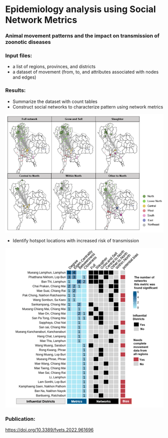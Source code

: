 # Epidemiology analysis using Social Network Metrics 
### Animal movement patterns and the impact on transmission of zoonotic diseases 

### Input files:
* a list of regions, provinces, and districts
* a dataset of movement (from, to, and attributes associated with nodes and edges)

### Results:
* Summarize the dataset with count tables
* Construct social networks to characterize pattern using network metrics

<img src="figures/Thailand_figure_4.PNG" width="600" />

* Identify hotspot locations with increased risk of transmission

<img src="figures/Fig_3.png" width="600" />


### Publication:
https://doi.org/10.3389/fvets.2022.961696
